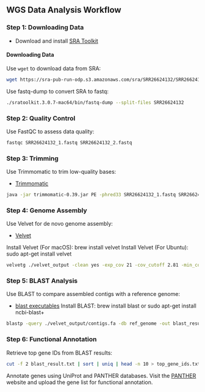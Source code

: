 ## WGS Data Analysis Workflow
### **Step 1: Downloading Data**

- Download and install [SRA Toolkit](https://github.com/ncbi/sra-tools)

#### Downloading Data

Use `wget` to download data from SRA:
```bash
wget https://sra-pub-run-odp.s3.amazonaws.com/sra/SRR26624132/SRR26624132
```
Use fastq-dump to convert SRA to fastq:
```bash
./sratoolkit.3.0.7-mac64/bin/fastq-dump --split-files SRR26624132
```
### Step 2: Quality Control
Use FastQC to assess data quality:
```bash
fastqc SRR26624132_1.fastq SRR26624132_2.fastq
```
### Step 3: Trimming
Use Trimmomatic to trim low-quality bases:
- [Trimmomatic](http://www.usadellab.org/cms/?page=trimmomatic)

```bash
java -jar trimmomatic-0.39.jar PE -phred33 SRR26624132_1.fastq SRR26624132_2.fastq trim1_paired.fastq trim1_unpaired.fastq trim2_paired.fastq trim2_unpaired.fastq ILLUMINACLIP:TruSeq3-PE.fa:2:30:10 LEADING:3 TRAILING:3 SLIDINGWINDOW:4:15 MINLEN:36
```
### Step 4: Genome Assembly
Use Velvet for de novo genome assembly:
- [Velvet](https://github.com/dzerbino/velvet)

Install Velvet (For macOS): brew install velvet
Install Velvet (For Ubuntu): sudo apt-get install velvet
```bash
velvetg ./velvet_output -clean yes -exp_cov 21 -cov_cutoff 2.81 -min_contig_lgth 200
```
### Step 5: BLAST Analysis
Use BLAST to compare assembled contigs with a reference genome:
- [blast executables](https://ftp.ncbi.nlm.nih.gov/blast/executables/blast+/LATEST/)
Install BLAST: brew install blast or sudo apt-get install ncbi-blast+
```bash
blastp -query ./velvet_output/contigs.fa -db ref_genome -out blast_result.txt -evalue 1e-04 -outfmt 6 -max_target_seqs 5 -num_threads 8
```

### Step 6: Functional Annotation
Retrieve top gene IDs from BLAST results:
```bash
cut -f 2 blast_result.txt | sort | uniq | head -n 10 > top_gene_ids.txt
```
Annotate genes using UniProt and PANTHER databases. Visit the [PANTHER](https://www.pantherdb.org/) website and upload the gene list for functional annotation.